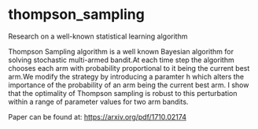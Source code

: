 # thompson_sampling

Research on a well-known statistical learning algorithm

Thompson Sampling algorithm is a well known Bayesian algorithm for solving stochastic multi-armed bandit.At each time step the algorithm chooses each arm with probability proportional to it being the current best arm.We modify the strategy by introducing a paramter h which alters the importance of the probability of an arm being the current best arm. I show that the optimality of Thompson sampling is robust to this perturbation within a range of parameter values for two arm bandits.


Paper can be found at:
https://arxiv.org/pdf/1710.02174
